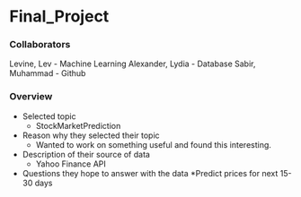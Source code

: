 # Final_Project
### Collaborators 
Levine, Lev - Machine Learning
Alexander, Lydia - Database
Sabir, Muhammad - Github

### Overview
* Selected topic
  * StockMarketPrediction
* Reason why they selected their topic
  * Wanted to work on something useful and found this interesting.
* Description of their source of data
  * Yahoo Finance API
* Questions they hope to answer with
the data
  *Predict prices for next 15-30 days
